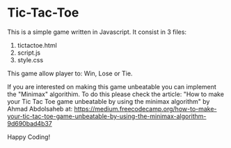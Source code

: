# Tic-Tac-Toe

This is a simple game written in Javascript.
It consist in 3 files:

1. tictactoe.html
2. script.js
3. style.css

This game allow player to: Win, Lose or Tie.

If you are interested on making this game unbeatable you can implement the "Minimax" algorithim. To do this please check the article: "How to make your Tic Tac Toe game unbeatable by using the minimax algorithm" by Ahmad Abdolsaheb at: https://medium.freecodecamp.org/how-to-make-your-tic-tac-toe-game-unbeatable-by-using-the-minimax-algorithm-9d690bad4b37


Happy Coding!


